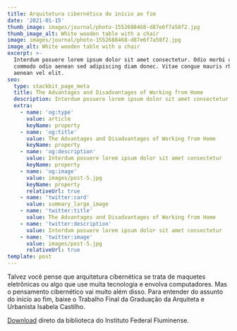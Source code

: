 ```yaml
---
title: Arquitetura cibernética do início ao fim
date: '2021-01-15'
thumb_image: images/journal/photo-1552688468-d87e6f7a58f2.jpg
thumb_image_alt: White wooden table with a chair
image: images/journal/photo-1552688468-d87e6f7a58f2.jpg
image_alt: White wooden table with a chair
excerpt: >-
  Interdum posuere lorem ipsum dolor sit amet consectetur. Odio morbi quis
  commodo odio aenean sed adipiscing diam donec. Vitae congue mauris rhoncus
  aenean vel elit.
seo:
  type: stackbit_page_meta
  title: The Advantages and Disadvantages of Working from Home
  description: Interdum posuere lorem ipsum dolor sit amet consectetur
  extra:
    - name: 'og:type'
      value: article
      keyName: property
    - name: 'og:title'
      value: The Advantages and Disadvantages of Working from Home
      keyName: property
    - name: 'og:description'
      value: Interdum posuere lorem ipsum dolor sit amet consectetur
      keyName: property
    - name: 'og:image'
      value: images/post-5.jpg
      keyName: property
      relativeUrl: true
    - name: 'twitter:card'
      value: summary_large_image
    - name: 'twitter:title'
      value: The Advantages and Disadvantages of Working from Home
    - name: 'twitter:description'
      value: Interdum posuere lorem ipsum dolor sit amet consectetur
    - name: 'twitter:image'
      value: images/post-5.jpg
      relativeUrl: true
template: post
---
```

Talvez você pense que arquitetura cibernética se trata de maquetes eletrônicas ou algo que use muita tecnologia e envolva computadores. Mas o pensamento cibernético vai muito além disso. Para entender do assunto do início ao fim, baixe o Trabalho Final da Graduação da Arquiteta e Urbanista Isabela Castilho.

[Download](http://bd.centro.iff.edu.br/handle/123456789/2309) direto da biblioteca do Instituto Federal Fluminense.
